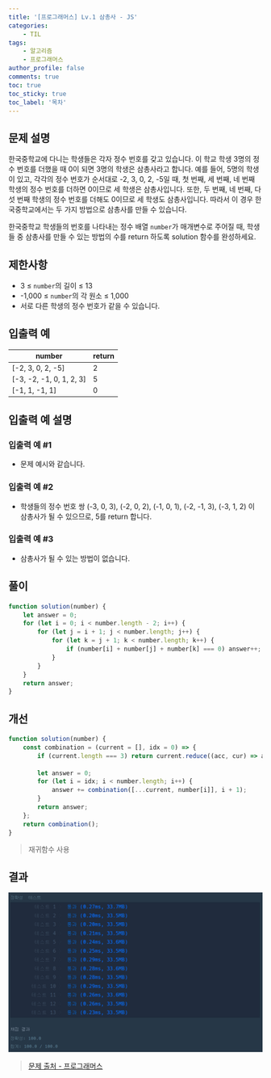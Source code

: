 ```yaml
---
title: '[프로그래머스] Lv.1 삼총사 - JS'
categories:
    - TIL
tags:
    - 알고리즘
    - 프로그래머스
author_profile: false
comments: true
toc: true
toc_sticky: true
toc_label: '목차'
---
```


## 문제 설명

한국중학교에 다니는 학생들은 각자 정수 번호를 갖고 있습니다. 이 학교 학생 3명의 정수 번호를 더했을 때 0이 되면 3명의 학생은 삼총사라고 합니다. 예를 들어, 5명의 학생이 있고, 각각의 정수 번호가 순서대로 -2, 3, 0, 2, -5일 때, 첫 번째, 세 번째, 네 번째 학생의 정수 번호를 더하면 0이므로 세 학생은 삼총사입니다. 또한, 두 번째, 네 번째, 다섯 번째 학생의 정수 번호를 더해도 0이므로 세 학생도 삼총사입니다. 따라서 이 경우 한국중학교에서는 두 가지 방법으로 삼총사를 만들 수 있습니다.

한국중학교 학생들의 번호를 나타내는 정수 배열 `number`가 매개변수로 주어질 때, 학생들 중 삼총사를 만들 수 있는 방법의 수를 return 하도록 solution 함수를 완성하세요.

## 제한사항

-   3 ≤ `number`의 길이 ≤ 13
-   -1,000 ≤ `number`의 각 원소 ≤ 1,000
-   서로 다른 학생의 정수 번호가 같을 수 있습니다.

## 입출력 예

| number                   | return |
| ------------------------ | ------ |
| [-2, 3, 0, 2, -5]        | 2      |
| [-3, -2, -1, 0, 1, 2, 3] | 5      |
| [-1, 1, -1, 1]           | 0      |

## 입출력 예 설명

### 입출력 예 #1

-   문제 예시와 같습니다.

### 입출력 예 #2

-   학생들의 정수 번호 쌍 (-3, 0, 3), (-2, 0, 2), (-1, 0, 1), (-2, -1, 3), (-3, 1, 2) 이 삼총사가 될 수 있으므로, 5를 return 합니다.

### 입출력 예 #3

-   삼총사가 될 수 있는 방법이 없습니다.

## 풀이

```javascript
function solution(number) {
    let answer = 0;
    for (let i = 0; i < number.length - 2; i++) {
        for (let j = i + 1; j < number.length; j++) {
            for (let k = j + 1; k < number.length; k++) {
                if (number[i] + number[j] + number[k] === 0) answer++;
            }
        }
    }
    return answer;
}
```

## 개선

```javascript
function solution(number) {
    const combination = (current = [], idx = 0) => {
        if (current.length === 3) return current.reduce((acc, cur) => acc + cur, 0) === 0;

        let answer = 0;
        for (let i = idx; i < number.length; i++) {
            answer += combination([...current, number[i]], i + 1);
        }
        return answer;
    };
    return combination();
}
```

> 재귀함수 사용

## 결과

![result](/assets/images/2023/08/31/algorithm-37-result.png)

> [문제 출처 - 프로그래머스](https://school.programmers.co.kr/learn/courses/30/lessons/131705)

